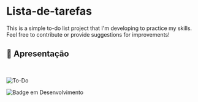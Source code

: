 # Lista-de-tarefas
This is a simple to-do list project that I'm developing to practice my skills. Feel free to contribute or provide suggestions for improvements!
## :hammer: Apresentação
</br>


![To-Do](https://user-images.githubusercontent.com/95131108/194714737-37cdf0d4-9cf4-48ee-8372-f6cebfd4d244.png)

![Badge em Desenvolvimento](http://img.shields.io/static/v1?label=STATUS&message=EM%20DESENVOLVIMENTO&color=GREEN&style=for-the-badge)
